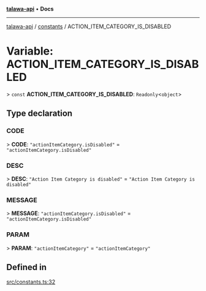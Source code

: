 [**talawa-api**](../../README.md) • **Docs**

***

[talawa-api](../../modules.md) / [constants](../README.md) / ACTION\_ITEM\_CATEGORY\_IS\_DISABLED

# Variable: ACTION\_ITEM\_CATEGORY\_IS\_DISABLED

\> `const` **ACTION\_ITEM\_CATEGORY\_IS\_DISABLED**: `Readonly`\<`object`\>

## Type declaration

### CODE

\> **CODE**: `"actionItemCategory.isDisabled"` = `"actionItemCategory.isDisabled"`

### DESC

\> **DESC**: `"Action Item Category is disabled"` = `"Action Item Category is disabled"`

### MESSAGE

\> **MESSAGE**: `"actionItemCategory.isDisabled"` = `"actionItemCategory.isDisabled"`

### PARAM

\> **PARAM**: `"actionItemCategory"` = `"actionItemCategory"`

## Defined in

[src/constants.ts:32](https://github.com/PalisadoesFoundation/talawa-api/blob/f4877b986932181336f42a7336754de05976cd97/src/constants.ts#L32)
